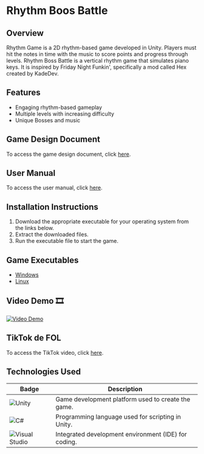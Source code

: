 # Rhythm Boos Battle

## Overview
Rhythm Game is a 2D rhythm-based game developed in Unity. Players must hit the notes in time with the music to score points and progress through levels. Rhythm Boss Battle is a vertical rhythm game that simulates piano keys. It is inspired by Friday Night Funkin', specifically a mod called Hex created by KadeDev.

## Features
- Engaging rhythm-based gameplay
- Multiple levels with increasing difficulty
- Unique Bosses and music

## Game Design Document
To access the game design document, click [here](link_to_design_document).

## User Manual
To access the user manual, click [here](https://docs.google.com/document/d/1P5GVe16G_aGuNU0HwU7Or_7ep7b07gQ744Qa1-kLJXM/edit?usp=sharing).

## Installation Instructions
1. Download the appropriate executable for your operating system from the links below.
2. Extract the downloaded files.
3. Run the executable file to start the game.

## Game Executables
- [Windows](https://drive.google.com/file/d/1KNyF_V6F2QVn4dgxeN1ARBJN1CqNfzkb/view?usp=sharing)
- [Linux](https://drive.google.com/file/d/1Rvs51poytyimkZxSSxUscsSm58G_Szkh/view?usp=sharing)

## Video Demo 🎞️
[![Video Demo](https://github.com/BrandonJimenez23/Rhythm-Boss-Battle/blob/main/img/video_thumbnail.jpg)](https://drive.google.com/file/d/1xRMGPscEmPjHq-sRfPJjXdXvKDvY3Vs6/view?usp=sharing)

## TikTok de FOL
To access the TikTok video, click [here](https://drive.google.com/file/d/1SHB-oSVd50sFcO-JDTcuU-i6q-8vCxvK/view?usp=sharing).

## Technologies Used
| Badge                                                                 | Description                                           |
|-----------------------------------------------------------------------|-------------------------------------------------------|
| ![Unity](https://img.shields.io/badge/Unity-100000?style=flat&logo=unity&logoColor=white) | Game development platform used to create the game.    |
| ![C#](https://img.shields.io/badge/C%23-239120?style=flat&logo=c-sharp&logoColor=white)   | Programming language used for scripting in Unity.     |
| ![Visual Studio](https://img.shields.io/badge/Visual%20Studio-5C2D91?style=flat&logo=visual%20studio&logoColor=white) | Integrated development environment (IDE) for coding.  |

